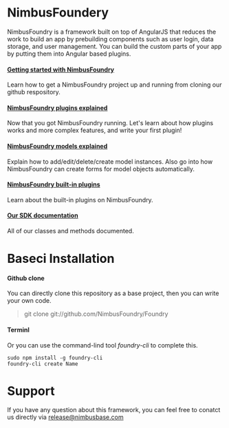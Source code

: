 NimbusFoundery
========

NimbusFoundry is a framework built on top of AngularJS that reduces the work to build an app by prebuilding components such as user login, data storage, and user management. You can build the custom parts of your app by putting them into Angular based plugins.

#### [Getting started with NimbusFoundry](http://nimbusfoundry.com/tutorial.html)
Learn how to get a NimbusFoundry project up and running from cloning our github respository.

#### [NimbusFoundry plugins explained](http://nimbusfoundry.com/tutorial-plugin.html)
Now that you got NimbusFoundry running. Let's learn about how plugins works and more complex features, and write your first plugin!

#### [NimbusFoundry models explained](http://nimbusfoundry.com/modeldoc.html)
Explain how to add/edit/delete/create model instances. Also go into how NimbusFoundry can create forms for model objects automatically.

#### [NimbusFoundry built-in plugins](http://nimbusfoundry.com/plugins.html)
Learn about the built-in plugins on NimbusFoundry.

#### [Our SDK documentation](http://nimbusfoundry.com/classdoc.htm)
All of our classes and methods documented.

# Baseci Installation

#### Github clone

 You can directly clone this repository as a base project, then you can write your own code.

 > git clone git://github.com/NimbusFoundry/Foundry

 #### Terminl

 Or you can use the command-lind tool *foundry-cli* to complete this.

 ```
sudo npm install -g foundry-cli
foundry-cli create Name
 ```

# Support

If you have any question about this framework, you can feel free to conatct us directly via release@nimbusbase.com